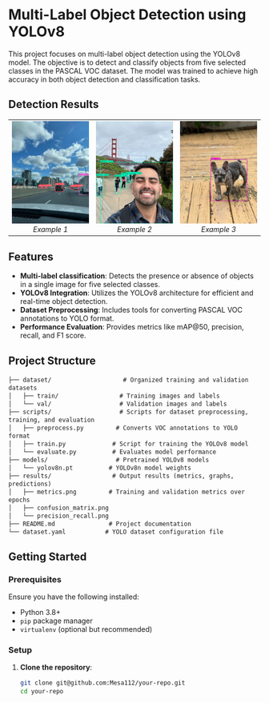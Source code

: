 # Multi-Label Object Detection using YOLOv8

This project focuses on multi-label object detection using the YOLOv8 model. The objective is to detect and classify objects from five selected classes in the PASCAL VOC dataset. The model was trained to achieve high accuracy in both object detection and classification tasks.

## Detection Results

<table>
  <tr>
    <td align="center" width="33%">
      <img src="https://github.com/Mesa112/MultiClass-Classificaiton/raw/main/Multi_Class%20Classification/runs/detect/predict/WhatsApp%20Image%202024-12-09%20at%2014.15.26.jpg" width="100%">
      <br>
      <em>Example 1</em>
    </td>
    <td align="center" width="33%">
      <img src="https://github.com/Mesa112/MultiClass-Classificaiton/raw/main/Multi_Class%20Classification/runs/detect/predict/WhatsApp%20Image%202024-12-09%20at%2014.15.28.jpg" width="100%">
      <br>
      <em>Example 2</em>
    </td>
    <td align="center" width="33%">
      <img src="https://github.com/Mesa112/MultiClass-Classificaiton/blob/main/Multi_Class%20Classification/runs/detect/predict/WhatsApp%20Image%202024-12-09%20at%2014.15.28%20(1).jpg" width="100%">
      <br>
      <em>Example 3</em>
    </td>
  </tr>
</table>

## Features

- **Multi-label classification**: Detects the presence or absence of objects in a single image for five selected classes.
- **YOLOv8 Integration**: Utilizes the YOLOv8 architecture for efficient and real-time object detection.
- **Dataset Preprocessing**: Includes tools for converting PASCAL VOC annotations to YOLO format.
- **Performance Evaluation**: Provides metrics like mAP@50, precision, recall, and F1 score.

## Project Structure

```
├── dataset/                    # Organized training and validation datasets
│   ├── train/                 # Training images and labels
│   └── val/                   # Validation images and labels
├── scripts/                   # Scripts for dataset preprocessing, training, and evaluation
│   ├── preprocess.py         # Converts VOC annotations to YOLO format
│   ├── train.py             # Script for training the YOLOv8 model
│   └── evaluate.py          # Evaluates model performance
├── models/                   # Pretrained YOLOv8 models
│   └── yolov8n.pt          # YOLOv8n model weights
├── results/                 # Output results (metrics, graphs, predictions)
│   ├── metrics.png         # Training and validation metrics over epochs
│   ├── confusion_matrix.png
│   └── precision_recall.png
├── README.md               # Project documentation
└── dataset.yaml           # YOLO dataset configuration file
```

## Getting Started

### Prerequisites

Ensure you have the following installed:
- Python 3.8+
- `pip` package manager
- `virtualenv` (optional but recommended)

### Setup

1. **Clone the repository**:
   ```bash
   git clone git@github.com:Mesa112/your-repo.git
   cd your-repo
   ```
